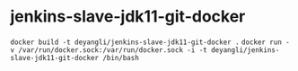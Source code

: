 # jenkins-slave-jdk11-git-docker
`docker build -t deyangli/jenkins-slave-jdk11-git-docker .`
`docker run -v /var/run/docker.sock:/var/run/docker.sock -i -t deyangli/jenkins-slave-jdk11-git-docker /bin/bash`
